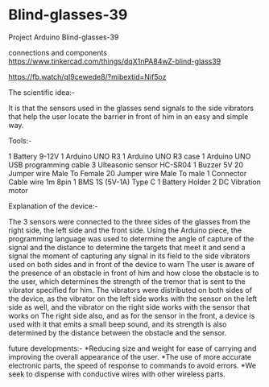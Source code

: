 # Blind-glasses-39

Project Arduino Blind-glasses-39



connections and components 
https://www.tinkercad.com/things/dqX1nPA84wZ-blind-glass39


https://fb.watch/qI9cewede8/?mibextid=Nif5oz



The scientific idea:-

It is that the sensors used in the glasses send signals to the side vibrators that help the user locate the barrier in front of him in an easy and simple way.



Tools:-

1 Battery  9-12V
1 Arduino UNO R3
1 Arduino UNO R3 case
1 Arduino UNO USB programming cable 
3 Ulteasonic sensor HC-SR04
1 Buzzer 5V 
20 Jumper wire Male To Female 
20 Jumper wire Male To male 
1 Connector Cable wire 1m 8pin
1 BMS 1S (5V-1A) Type C
1 Battery Holder 
2 DC Vibration motor


Explanation of the device:-

 The 3 sensors were connected to the three sides of the glasses from the right side, the left side and the front side. Using the Arduino piece, the programming language was used to determine the angle of capture of the signal and the distance to determine the targets that meet it and send a signal the moment of capturing any signal in its field to the side vibrators used on both sides and in front of the device to warn  The user is aware of the presence of an obstacle in front of him and how close the obstacle is to the user, which determines the strength of the tremor that is sent to the vibrator specified for him. The vibrators were distributed on both sides of the device, as the vibrator on the left side works with the sensor on the left side as well, and the vibrator on the right side works with the sensor that works on  The right side also, and as for the sensor in the front, a device is used with it that emits a small beep sound, and its strength is also determined by the distance between the obstacle and the sensor.




future developments:-
*Reducing size and weight for ease of carrying and improving the overall appearance of the user.
*The use of more accurate electronic parts, the speed of response to commands to avoid errors.
*We seek to dispense with conductive wires with other wireless parts.
